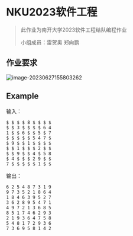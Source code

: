 # NKU2023软件工程

> 此作业为南开大学2023软件工程结队编程作业
>
> 小组成员：雷贺奥 郑向鹏

## 作业要求

![image-20230627155803262](C:\Users\LHA\AppData\Roaming\Typora\typora-user-images\image-20230627155803262.png)

## Example

输入：

~~~
$ $ $ $ 8 $ $ $ $
$ $ 3 $ $ $ $ 6 4
1 $ $ 6 $ $ 5 $ 7
$ $ $ $ $ 5 4 7 $
$ 9 $ $ 1 $ $ $ $
$ $ 1 $ $ $ 2 $ $
$ $ 9 $ $ 4 $ 5 8
$ 4 $ $ $ 2 9 $ $
7 $ $ $ $ $ 1 $ $
~~~

输出：

~~~
6 2 5 4 8 7 3 1 9
9 7 3 5 2 1 8 6 4
1 8 4 6 3 9 5 2 7
3 6 2 8 9 5 4 7 1
4 9 7 2 1 3 6 8 5
8 5 1 7 4 6 2 9 3
2 1 9 3 6 4 7 5 8
5 4 8 1 7 2 9 3 6
7 3 6 9 5 8 1 4 2
~~~

